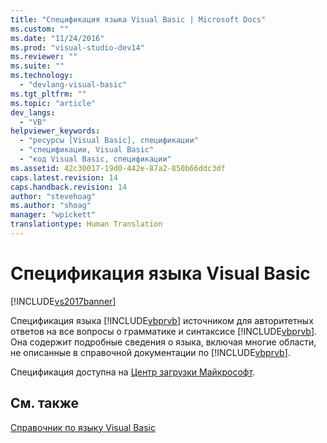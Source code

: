 ```yaml
---
title: "Спецификация языка Visual Basic | Microsoft Docs"
ms.custom: ""
ms.date: "11/24/2016"
ms.prod: "visual-studio-dev14"
ms.reviewer: ""
ms.suite: ""
ms.technology: 
  - "devlang-visual-basic"
ms.tgt_pltfrm: ""
ms.topic: "article"
dev_langs: 
  - "VB"
helpviewer_keywords: 
  - "ресурсы [Visual Basic], спецификации"
  - "спецификации, Visual Basic"
  - "код Visual Basic, спецификации"
ms.assetid: 42c30017-19d0-442e-87a2-850b66ddc3df
caps.latest.revision: 14
caps.handback.revision: 14
author: "stevehoag"
ms.author: "shoag"
manager: "wpickett"
translationtype: Human Translation
---
```

# Спецификация языка Visual Basic
[!INCLUDE[vs2017banner](../../csharp/includes/vs2017banner.md)]

Спецификация языка [!INCLUDE[vbprvb](../../csharp/programming-guide/concepts/linq/includes/vbprvb_md.md)] источником для авторитетных ответов на все вопросы о грамматике и синтаксисе [!INCLUDE[vbprvb](../../csharp/programming-guide/concepts/linq/includes/vbprvb_md.md)].  Она содержит подробные сведения о языка, включая многие области, не описанные в справочной документации по [!INCLUDE[vbprvb](../../csharp/programming-guide/concepts/linq/includes/vbprvb_md.md)].  
  
 Спецификация доступна на [Центр загрузки Майкрософт](http://go.microsoft.com/fwlink/?LinkId=188623).  
  
## См. также  
 [Справочник по языку Visual Basic](../../visual-basic/language-reference/index.md)
